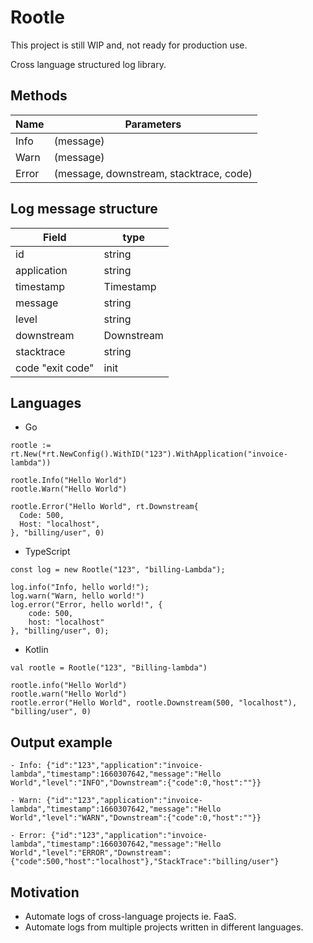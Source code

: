 # Rootle
This project is still WIP and, not ready for production use.

Cross language structured log library.

## Methods

| Name          | Parameters |
| ------------- | ------------- |
| Info          |(message)  |
| Warn         | (message)  |
| Error         | (message, downstream, stacktrace, code)  |

## Log message structure

| Field | type |
| ------------- | ------------- |
| id  | string  |
| application  | string  |
| timestamp  | Timestamp  |
| message  | string  |
| level  | string  |
| downstream  | Downstream  |
| stacktrace  | string  |
| code "exit code"  | init  |


## Languages

- Go
```
rootle := rt.New(*rt.NewConfig().WithID("123").WithApplication("invoice-lambda"))

rootle.Info("Hello World")
rootle.Warn("Hello World")

rootle.Error("Hello World", rt.Downstream{
  Code: 500,
  Host: "localhost",
}, "billing/user", 0)
```
- TypeScript
```
const log = new Rootle("123", "billing-Lambda");

log.info("Info, hello world!");
log.warn("Warn, hello world!")
log.error("Error, hello world!", {
    code: 500,
    host: "localhost"
}, "billing/user", 0);
```
- Kotlin
```
val rootle = Rootle("123", "Billing-lambda")

rootle.info("Hello World")
rootle.warn("Hello World")
rootle.error("Hello World", rootle.Downstream(500, "localhost"), "billing/user", 0)
```
## Output example
```
- Info: {"id":"123","application":"invoice-lambda","timestamp":1660307642,"message":"Hello World","level":"INFO","Downstream":{"code":0,"host":""}}

- Warn: {"id":"123","application":"invoice-lambda","timestamp":1660307642,"message":"Hello World","level":"WARN","Downstream":{"code":0,"host":""}}

- Error: {"id":"123","application":"invoice-lambda","timestamp":1660307642,"message":"Hello World","level":"ERROR","Downstream":{"code":500,"host":"localhost"},"StackTrace":"billing/user"}
```
## Motivation

- Automate logs of cross-language projects ie. FaaS.
- Automate logs from multiple projects written in different languages.

